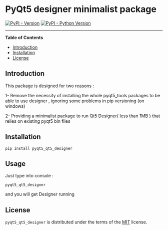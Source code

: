 # PyQt5 designer minimalist package

[![PyPI - Version](https://img.shields.io/pypi/v/pyqt5_qt5_designer.svg)](https://pypi.org/project/pyqt5_qt5_designer)
[![PyPI - Python Version](https://img.shields.io/pypi/pyversions/pyqt5_qt5_designer.svg)](https://pypi.org/project/pyqt5_qt5_designer)

-----

**Table of Contents**

- [Introduction](#introduction)
- [Installation](#installation)
- [License](#license)



## Introduction 

This package is designed for two reasons :

1- Remove the necessity of installing the whole pyqt5_tools packages to be able to use designer , ignoring some problems in pip versioning (on windows)

2- Providing a minimalist package to run Qt5 Designer( less than 1MB ) that relies on existing pyqt5 bin files 


## Installation

```console
pip install pyqt5_qt5_designer
```

## Usage

Just type into console :

```console
pyqt5_qt5_designer
```
and you will get Designer running

## License

`pyqt5_qt5_designer` is distributed under the terms of the [MIT](https://spdx.org/licenses/MIT.html) license.
